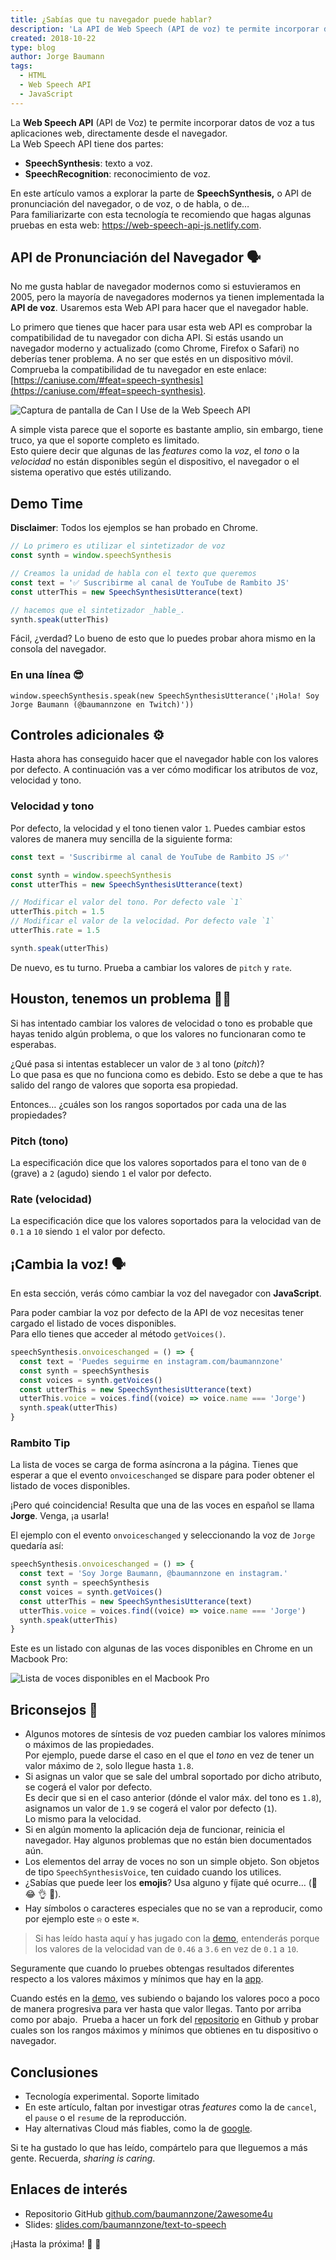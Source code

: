 ```yaml
---
title: ¿Sabías que tu navegador puede hablar?
description: 'La API de Web Speech (API de voz) te permite incorporar datos de voz a tus aplicaciones web. ¡Haz que tu navegador hable!'
created: 2018-10-22
type: blog
author: Jorge Baumann
tags:
  - HTML
  - Web Speech API
  - JavaScript
---
```


La **Web Speech API** (API de Voz) te permite incorporar datos de voz a tus aplicaciones web, directamente desde el navegador.  
La Web Speech API tiene dos partes:

- **SpeechSynthesis**: texto a voz.
- **SpeechRecognition**: reconocimiento de voz.

En este artículo vamos a explorar la parte de **SpeechSynthesis,** o API de pronunciación del navegador, o de voz, o de habla, o de…  
Para familiarizarte con esta tecnología te recomiendo que hagas algunas pruebas en esta web: https://web-speech-api-js.netlify.com.

## API de Pronunciación del Navegador 🗣

No me gusta hablar de navegador modernos como si estuvieramos en 2005, pero la mayoría de navegadores modernos ya tienen implementada la **API de voz**. Usaremos esta Web API para hacer que el navegador hable.

Lo primero que tienes que hacer para usar esta web API es comprobar la compatibilidad de tu navegador con dicha API.
Si estás usando un navegador moderno y actualizado (como Chrome, Firefox o Safari) no deberías tener problema. A no ser que estés en un dispositivo móvil.  
Comprueba la compatibilidad de tu navegador en este enlace: [https://caniuse.com/#feat=speech-synthesis](https://caniuse.com/#feat=speech-synthesis).

![Captura de pantalla de Can I Use de la Web Speech API](/blog/sabias-que-tu-navegador-puede-hablar/can-i-use.png)

A simple vista parece que el soporte es bastante amplio, sin embargo, tiene truco, ya que el soporte completo es limitado.  
Esto quiere decir que algunas de las _features_ como la _voz_, el _tono_ o la _velocidad_ no están disponibles según el dispositivo, el navegador o el sistema operativo que estés utilizando.

## Demo Time

**Disclaimer**: Todos los ejemplos se han probado en Chrome.

```javascript
// Lo primero es utilizar el sintetizador de voz
const synth = window.speechSynthesis

// Creamos la unidad de habla con el texto que queremos
const text = '✅ Suscribirme al canal de YouTube de Rambito JS'
const utterThis = new SpeechSynthesisUtterance(text)

// hacemos que el sintetizador _hable_.
synth.speak(utterThis)
```

Fácil, ¿verdad? Lo bueno de esto que lo puedes probar ahora mismo en la consola del navegador.

### En una línea 😎

```
window.speechSynthesis.speak(new SpeechSynthesisUtterance('¡Hola! Soy Jorge Baumann (@baumannzone en Twitch)'))
```

## Controles adicionales ⚙️

Hasta ahora has conseguido hacer que el navegador hable con los valores por defecto. A continuación vas a ver cómo modificar los atributos de voz, velocidad y tono.

### Velocidad y tono

Por defecto, la velocidad y el tono tienen valor `1`. Puedes cambiar estos valores de manera muy sencilla de la siguiente forma:

```javascript
const text = 'Suscribirme al canal de YouTube de Rambito JS ✅'

const synth = window.speechSynthesis
const utterThis = new SpeechSynthesisUtterance(text)

// Modificar el valor del tono. Por defecto vale `1`
utterThis.pitch = 1.5
// Modificar el valor de la velocidad. Por defecto vale `1`
utterThis.rate = 1.5

synth.speak(utterThis)
```

De nuevo, es tu turno. Prueba a cambiar los valores de `pitch` y `rate`.

## Houston, tenemos un problema 👨‍🚀

Si has intentado cambiar los valores de velocidad o tono es probable que hayas tenido algún problema, o que los valores no funcionaran como te esperabas.

¿Qué pasa si intentas establecer un valor de `3` al tono (_pitch_)?  
Lo que pasa es que no funciona como es debido. Esto se debe a que te has salido del rango de valores que soporta esa propiedad.

Entonces… ¿cuáles son los rangos soportados por cada una de las propiedades?

### Pitch (tono)

La especificación dice que los valores soportados para el tono van de `0` (grave) a `2` (agudo) siendo `1` el valor por defecto.

### Rate (velocidad)

La especificación dice que los valores soportados para la velocidad van de `0.1` a `10` siendo `1` el valor por defecto.

## ¡Cambia la voz! 🗣

En esta sección, verás cómo cambiar la voz del navegador con **JavaScript**.

Para poder cambiar la voz por defecto de la API de voz necesitas tener cargado el listado de voces disponibles.  
Para ello tienes que acceder al método `getVoices()`.

```javascript
speechSynthesis.onvoiceschanged = () => {
  const text = 'Puedes seguirme en instagram.com/baumannzone'
  const synth = speechSynthesis
  const voices = synth.getVoices()
  const utterThis = new SpeechSynthesisUtterance(text)
  utterThis.voice = voices.find((voice) => voice.name === 'Jorge')
  synth.speak(utterThis)
}
```

### Rambito Tip

La lista de voces se carga de forma asíncrona a la página. Tienes que esperar a que el evento `onvoiceschanged` se dispare para poder obtener el listado de voces disponibles.

¡Pero qué coincidencia! Resulta que una de las voces en español se llama **Jorge**. Venga, ¡a usarla!

El ejemplo con el evento `onvoiceschanged` y seleccionando la voz de `Jorge` quedaría así:

```javascript
speechSynthesis.onvoiceschanged = () => {
  const text = 'Soy Jorge Baumann, @baumannzone en instagram.'
  const synth = speechSynthesis
  const voices = synth.getVoices()
  const utterThis = new SpeechSynthesisUtterance(text)
  utterThis.voice = voices.find((voice) => voice.name === 'Jorge')
  synth.speak(utterThis)
}
```

Este es un listado con algunas de las voces disponibles en Chrome en un Macbook Pro:

![Lista de voces disponibles en el Macbook Pro](/blog/sabias-que-tu-navegador-puede-hablar/voices-list.png)

## Briconsejos 🔧

- Algunos motores de síntesis de voz pueden cambiar los valores mínimos o máximos de las propiedades.   
  Por ejemplo, puede darse el caso en el que el _tono_ en vez de tener un valor máximo de `2`, solo llegue hasta `1.8`.
- Si asignas un valor que se sale del umbral soportado por dicho atributo, se cogerá el valor por defecto.   
  Es decir que si en el caso anterior (dónde el valor máx. del tono es `1.8`), asignamos un valor de `1.9` se cogerá el valor por defecto (`1`).  
  Lo mismo para la velocidad.
- Si en algún momento la aplicación deja de funcionar, reinicia el navegador. Hay algunos problemas que no están bien documentados aún.
- Los elementos del array de voces no son un simple objeto. Son objetos de tipo `SpeechSynthesisVoice`, ten cuidado cuando los utilices.
- ¿Sabías que puede leer los **emojis**? Usa alguno y fíjate qué ocurre… (🦄 😂 👌 🐶).
- Hay símbolos o caracteres especiales que no se van a reproducir, como por ejemplo este `⍾` o este `⌘`.

> Si has leído hasta aquí y has jugado con la [demo](https://web-speech-api-js.netlify.com/), entenderás porque los valores de la velocidad van de `0.46` a `3.6` en vez de `0.1` a `10`.

Seguramente que cuando lo pruebes obtengas resultados diferentes respecto a los valores máximos y mínimos que hay en la [app](https://github.com/baumannzone/2awesome4u).

Cuando estés en la [demo](https://web-speech-api-js.netlify.com/#/custom), ves subiendo o bajando los valores poco a poco de manera progresiva para ver hasta que valor llegas. Tanto por arriba como por abajo. 
Prueba a hacer un fork del [repositorio](https://github.com/baumannzone/2awesome4u) en Github y probar cuales son los rangos máximos y mínimos que obtienes en tu dispositivo o navegador.

## Conclusiones

- Tecnología experimental. Soporte limitado
- En este artículo, faltan por investigar otras _features_ como la de `cancel`, el `pause` o el `resume` de la reproducción.
- Hay alternativas Cloud más fiables, como la de [google](https://cloud.google.com/speech-to-text/).

Si te ha gustado lo que has leído, compártelo para que lleguemos a más gente. Recuerda, _sharing is caring_.

## Enlaces de interés

- Repositorio GitHub [github.com/baumannzone/2awesome4u](https://github.com/baumannzone/2awesome4u/)
- Slides: [slides.com/baumannzone/text-to-speech](https://slides.com/baumannzone/text-to-speech/)

¡Hasta la próxima! 👋 👋
